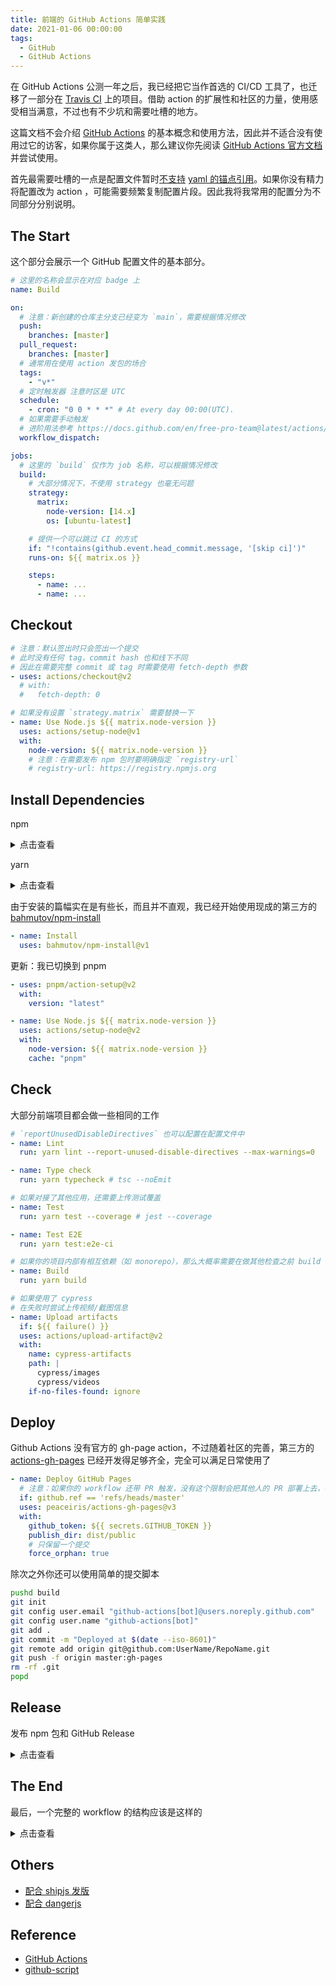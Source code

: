 ```yaml
---
title: 前端的 GitHub Actions 简单实践
date: 2021-01-06 00:00:00
tags:
  - GitHub
  - GitHub Actions
---
```


在 GitHub Actions 公测一年之后，我已经把它当作首选的 CI/CD 工具了，也迁移了一部分在 [Travis CI](https://travis-ci.org/) 上的项目。借助 action 的扩展性和社区的力量，使用感受相当满意，不过也有不少坑和需要吐槽的地方。

<!--more-->

这篇文档不会介绍 [GitHub Actions](https://github.com/features/actions) 的基本概念和使用方法，因此并不适合没有使用过它的访客，如果你属于这类人，那么建议你先阅读 [GitHub Actions 官方文档](https://docs.github.com/en/free-pro-team@latest/actions) 并尝试使用。

首先最需要吐槽的一点是配置文件暂时[不支持](https://github.community/t/support-for-yaml-anchors/16128) [yaml 的锚点引用](https://yaml.org/spec/1.2/spec.html#id2785586)。如果你没有精力将配置改为 action ，可能需要频繁复制配置片段。因此我将我常用的配置分为不同部分分别说明。

## The Start

这个部分会展示一个 GitHub 配置文件的基本部分。

```yml
# 这里的名称会显示在对应 badge 上
name: Build

on:
  # 注意：新创建的仓库主分支已经变为 `main`，需要根据情况修改
  push:
    branches: [master]
  pull_request:
    branches: [master]
  # 通常用在使用 action 发包的场合
  tags:
    - "v*"
  # 定时触发器 注意时区是 UTC
  schedule:
    - cron: "0 0 * * *" # At every day 00:00(UTC).
  # 如果需要手动触发
  # 进阶用法参考 https://docs.github.com/en/free-pro-team@latest/actions/reference/events-that-trigger-workflows#example-workflow-configuration
  workflow_dispatch:

jobs:
  # 这里的 `build` 仅作为 job 名称，可以根据情况修改
  build:
    # 大部分情况下，不使用 strategy 也毫无问题
    strategy:
      matrix:
        node-version: [14.x]
        os: [ubuntu-latest]

    # 提供一个可以跳过 CI 的方式
    if: "!contains(github.event.head_commit.message, '[skip ci]')"
    runs-on: ${{ matrix.os }}

    steps:
      - name: ...
      - name: ...
```

## Checkout

```yml
# 注意：默认签出时只会签出一个提交
# 此时没有任何 tag，commit hash 也和线下不同
# 因此在需要完整 commit 或 tag 时需要使用 fetch-depth 参数
- uses: actions/checkout@v2
  # with:
  #   fetch-depth: 0

# 如果没有设置 `strategy.matrix` 需要替换一下
- name: Use Node.js ${{ matrix.node-version }}
  uses: actions/setup-node@v1
  with:
    node-version: ${{ matrix.node-version }}
    # 注意：在需要发布 npm 包时要明确指定 `registry-url`
    # registry-url: https://registry.npmjs.org
```

## Install Dependencies

npm

<details>
<summary>点击查看</summary>

```yml
- name: Get npm cache directory path
  id: npm-cache-dir-path
  run: echo "::set-output name=dir::$(npm config get cache)"

- name: Cache npm modules
  uses: actions/cache@v1
  with:
    path: ${{ steps.npm-cache-dir-path.outputs.dir }}
    key: ${{ runner.os }}-npm-${{ hashFiles('**/package-lock.json') }}
    restore-keys: ${{ runner.os }}-npm
```

</details>

yarn

<details>
<summary>点击查看</summary>

```yml
- name: Get yarn cache directory path
  id: yarn-cache-dir-path
  run: echo "::set-output name=dir::$(yarn cache dir)"

- name: Cache node modules
  uses: actions/cache@v1
  with:
    path: ${{ steps.yarn-cache-dir-path.outputs.dir }}
    key: ${{ runner.os }}-yarn-${{ hashFiles('**/yarn.lock') }}
    restore-keys: |
      ${{ runner.os }}-yarn-

- name: Install node modules
  run: yarn install --frozen-lockfile
```

</details>

由于安装的篇幅实在是有些长，而且并不直观，我已经开始使用现成的第三方的 [bahmutov/npm-install](https://github.com/bahmutov/npm-install)

```yml
- name: Install
  uses: bahmutov/npm-install@v1
```

更新：我已切换到 pnpm

```yml
- uses: pnpm/action-setup@v2
  with:
    version: "latest"

- name: Use Node.js ${{ matrix.node-version }}
  uses: actions/setup-node@v2
  with:
    node-version: ${{ matrix.node-version }}
    cache: "pnpm"
```

## Check

大部分前端项目都会做一些相同的工作

```yml
# `reportUnusedDisableDirectives` 也可以配置在配置文件中
- name: Lint
  run: yarn lint --report-unused-disable-directives --max-warnings=0

- name: Type check
  run: yarn typecheck # tsc --noEmit

# 如果对接了其他应用，还需要上传测试覆盖
- name: Test
  run: yarn test --coverage # jest --coverage

- name: Test E2E
  run: yarn test:e2e-ci

# 如果你的项目内部有相互依赖（如 monorepo），那么大概率需要在做其他检查之前 build
- name: Build
  run: yarn build

# 如果使用了 cypress
# 在失败时尝试上传视频/截图信息
- name: Upload artifacts
  if: ${{ failure() }}
  uses: actions/upload-artifact@v2
  with:
    name: cypress-artifacts
    path: |
      cypress/images
      cypress/videos
    if-no-files-found: ignore
```

## Deploy

Github Actions 没有官方的 gh-page action，不过随着社区的完善，第三方的 [actions-gh-pages](https://github.com/peaceiris/actions-gh-pages) 已经开发得足够齐全，完全可以满足日常使用了

```yml
- name: Deploy GitHub Pages
  # 注意：如果你的 workflow 还带 PR 触发，没有这个限制会把其他人的 PR 部署上去，存在安全和爆炸风险
  if: github.ref == 'refs/heads/master'
  uses: peaceiris/actions-gh-pages@v3
  with:
    github_token: ${{ secrets.GITHUB_TOKEN }}
    publish_dir: dist/public
    # 只保留一个提交
    force_orphan: true
```

除次之外你还可以使用简单的提交脚本

```sh
pushd build
git init
git config user.email "github-actions[bot]@users.noreply.github.com"
git config user.name "github-actions[bot]"
git add .
git commit -m "Deployed at $(date --iso-8601)"
git remote add origin git@github.com:UserName/RepoName.git
git push -f origin master:gh-pages
rm -rf .git
popd
```

## Release

发布 npm 包和 GitHub Release

<details>
<summary>点击查看</summary>

```yml
# on:
#   push:
#     tags:
#       - 'v*'

# 发布 npm 包
# 注意需要配合 `actions/setup-node` 的 `registry-url` 参数
- name: Publish
  run: yarn publish
  env:
    # 需要在仓库 secrets 里设置 token
    NODE_AUTH_TOKEN: ${{ secrets.NPM_TOKEN }}

# https://github.com/actions/create-release
- name: Create Release
  id: create_release
  uses: actions/create-release@v1
  env:
    GITHUB_TOKEN: ${{ secrets.GITHUB_TOKEN }}
  with:
    tag_name: ${{ github.ref }}
    release_name: Release ${{ github.ref }}
    draft: false
    prerelease: false

# 打包 npm 包，同时获取打包后的文件名
- name: Pack
  id: pack-npm
  run: echo "::set-output name=filename::$(yarn pack | tail -1)"

# 如果是网站，可以手动打包文件
- name: Package
  # 注意：生产环境不应该保留 map 文件
  run: tar czfv dist.tar.gz --directory=dist --exclude='*.map' .

# https://github.com/actions/upload-release-asset
- name: Upload Release Asset
  uses: actions/upload-release-asset@v1
  env:
    GITHUB_TOKEN: ${{ secrets.GITHUB_TOKEN }}
  with:
    upload_url: ${{ steps.create_release.outputs.upload_url }}
    asset_path: ${{ steps.pack-npm.outputs.filename }}
    asset_name: ${{ steps.pack-npm.outputs.filename }}
    asset_content_type: application/gzip
```

</details>

## The End

最后，一个完整的 workflow 的结构应该是这样的

<details>
<summary>点击查看</summary>

```yml
name: Build

on:
  push:
    branches: [master]
  pull_request:
    branches: [master]

jobs:
  build:
    if: "!contains(github.event.head_commit.message, '[skip ci]')"
    runs-on: ubuntu-latest

    steps:
      - name: Install
        run: ...
      - name: Lint
      - name: Type Check
      - name: Test
      - name: Build
      # - name: Deploy
      # - name: Release
```

</details>

## Others

- [配合 shipjs 发版](https://github.com/egoist/vue-head/blob/master/.github/workflows/shipjs-manual-prepare.yml)
- [配合 dangerjs](https://github.com/danger/danger-js)

## Reference

- [GitHub Actions](https://github.com/actions)
- [github-script](https://github.com/actions/github-script)
